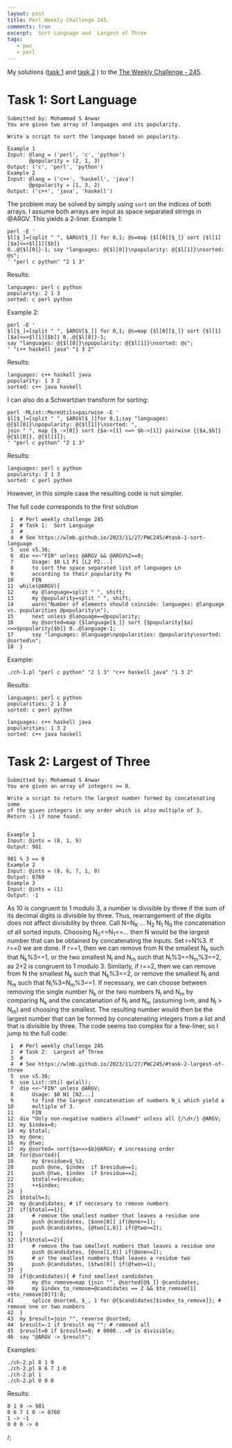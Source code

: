 ```yaml
---
layout: post
title: Perl Weekly Challenge 245.
comments: true
excerpt:  Sort Language and  Largest of Three
tags:
   - pwc
   - perl
---
```


My solutions
([task 1](https://github.com/wlmb/perlweeklychallenge-club/blob/master/challenge-245/wlmb/perl/ch-1.pl)
and
[task 2](https://github.com/wlmb/perlweeklychallenge-club/blob/master/challenge-245/wlmb/perl/ch-2.pl)
)
to the  [The Weekly Challenge - 245](https://theweeklychallenge.org/blog/perl-weekly-challenge-245).


# Task 1: Sort Language

    Submitted by: Mohammad S Anwar
    You are given two array of languages and its popularity.
    
    Write a script to sort the language based on popularity.
    
    Example 1
    Input: @lang = ('perl', 'c', 'python')
           @popularity = (2, 1, 3)
    Output: ('c', 'perl', 'python')
    Example 2
    Input: @lang = ('c++', 'haskell', 'java')
           @popularity = (1, 3, 2)
    Output: ('c++', 'java', 'haskell')

The problem may be solved by simply using `sort` on the indices of both
arrays. I assume both arrays are input as space separated strings in
@ARGV.  This yields a 2-liner.
Example 1:

    perl -E '
    $l[$_]=[split " ", $ARGV[$_]] for 0,1; @s=map {$l[0][$_]} sort {$l[1][$a]<=>$l[1][$b]}
    0..@{$l[0]}-1; say "languages: @{$l[0]}\npopularity: @{$l[1]}\nsorted: @s";
    ' "perl c python" "2 1 3"

Results:

    languages: perl c python
    popularity: 2 1 3
    sorted: c perl python

Example 2:

    perl -E '
    $l[$_]=[split " ", $ARGV[$_]] for 0,1; @s=map {$l[0][$_]} sort {$l[1][$a]<=>$l[1][$b]} 0..@{$l[0]}-1;
    say "languages: @{$l[0]}\npopularity: @{$l[1]}\nsorted: @s";
    ' "c++ haskell java" "1 3 2"

Results:

    languages: c++ haskell java
    popularity: 1 3 2
    sorted: c++ java haskell

I can also do a Schwartzian transform for sorting:

    perl -MList::MoreUtils=pairwise -E '
    $l[$_]=[split " ", $ARGV[$_]]for 0,1;say "languages: @{$l[0]}\npopularity: @{$l[1]}\nsorted: ",
    join " ", map {$_->[0]} sort {$a->[1] <=> $b->[1]} pairwise {[$a,$b]} @{$l[0]}, @{$l[1]};
    ' "perl c python" "2 1 3"

Results:

    languages: perl c python
    popularity: 2 1 3
    sorted: c perl python

However, in this simple case the resulting code is not simpler.

The full code corresponds to the first solution

     1  # Perl weekly challenge 245
     2  # Task 1:  Sort Language
     3  #
     4  # See https://wlmb.github.io/2023/11/27/PWC245/#task-1-sort-language
     5  use v5.36;
     6  die <<~"FIN" unless @ARGV && @ARGV%2==0;
     7      Usage: $0 L1 P1 [L2 P2...]
     8      to sort the space separated list of languages Ln
     9      according to their popularity Pn
    10      FIN
    11  while(@ARGV){
    12      my @language=split " ", shift;
    13      my @popularity=split " ", shift;
    14      warn("Number of elements should coincide: languages: @language vs. popularities @popularity\n"),
    15  	next unless @language==@popularity;
    16      my @sorted=map {$language[$_]} sort {$popularity[$a]<=>$popularity[$b]} 0..@language-1;
    17      say "languages: @language\npopularities: @popularity\nsorted: @sorted\n";
    18  }

Example:

    ./ch-1.pl "perl c python" "2 1 3" "c++ haskell java" "1 3 2"

Results:

    languages: perl c python
    popularities: 2 1 3
    sorted: c perl python
    
    languages: c++ haskell java
    popularities: 1 3 2
    sorted: c++ java haskell


# Task 2: Largest of Three

    Submitted by: Mohammad S Anwar
    You are given an array of integers >= 0.
    
    Write a script to return the largest number formed by concatenating some
    of the given integers in any order which is also multiple of 3.
    Return -1 if none found.
    
    
    Example 1
    Input: @ints = (8, 1, 9)
    Output: 981
    
    981 % 3 == 0
    Example 2
    Input: @ints = (8, 6, 7, 1, 0)
    Output: 8760
    Example 3
    Input: @ints = (1)
    Output: -1

As 10 is congruent to 1 modulo 3, a number is divisible by three if the sum of
its decimal digits is divisible by three. Thus, rearrangement of the
digits does not affect divisibility by three. Call N=N<sub>K</sub> &#x2026; N<sub>2</sub> N<sub>1</sub> N<sub>0</sub> the
concatenation of all sorted inputs. Choosing N<sub>0</sub><=N<sub>1</sub><=&#x2026; then N
would be the largest number that can be obtained by concatenating the
inputs. Set r=N%3. If r==0 we are done. If r==1, then we can remove from N the smallest
N<sub>k</sub> such that N<sub>k</sub>%3==1, or the two smallest N<sub>l</sub> and N<sub>m</sub> such that
N<sub>l</sub>%3==N<sub>m</sub>%3==2, as 2+2 is congruent to 1 modulo 3. Similarly, if
r==2, then we can remove from N the smallest
N<sub>k</sub> such that N<sub>k</sub>%3==2, or remove the smallest N<sub>l</sub> and N<sub>m</sub> such that
N<sub>l</sub>%3=N<sub>m</sub>%3==1. If necessary, we can choose between removing the single
number N<sub>k</sub> or the two numbers N<sub>l</sub> and N<sub>m</sub> by
comparing N<sub>k</sub> and the concatenation of N<sub>l</sub> and N<sub>m</sub> (assuming l>m, and
N<sub>l</sub> > N<sub>m</sub>) and choosing the
smallest. The resulting number would then be the largest number
that can be formed by concatenating integers from a list and that is divisible by
three. The code seems too complex for a few-liner, so I jump to the
full code:

     1  # Perl weekly challenge 245
     2  # Task 2:  Largest of Three
     3  #
     4  # See https://wlmb.github.io/2023/11/27/PWC245/#task-2-largest-of-three
     5  use v5.36;
     6  use List::Util qw(all);
     7  die <<~"FIN" unless @ARGV;
     8      Usage: $0 N1 [N2...]
     9      to find the largest concatenation of numbers N_i which yield a
    10      multiple of 3.
    11      FIN
    12  die "Only non-negative numbers allowed" unless all {/\d+/} @ARGV;
    13  my $index=0;
    14  my $total;
    15  my @one;
    16  my @two;
    17  my @sorted= sort{$a<=>$b}@ARGV; # increasing order
    18  for(@sorted){
    19      my $residue=$_%3;
    20      push @one, $index  if $residue==1;
    21      push @two, $index  if $residue==2;
    22      $total+=$residue;
    23      ++$index;
    24  }
    25  $total%=3;
    26  my @candidates; # if neccesary to remove numbers
    27  if($total==1){
    28      # remove the smallest number that leaves a residue one
    29      push @candidates, [$one[0]] if(@one>=1);
    30      push @candidates, [@two[1,0]] if(@two>=2);
    31  }
    32  if($total==2){
    33      # remove the two smallest numbers that leaves a residue one
    34      push @candidates, [@one[1,0]] if(@one>=2);
    35      # or the smallest numbers that leaves a residue two
    36      push @candidates, [$two[0]] if(@two>=1);
    37  }
    38  if(@candidates){ # find smallest candidates
    39      my @to_remove=map {join "", @sorted[@$_]} @candidates;
    40      my $index_to_remove=@candidates == 2 && $to_remove[1]<$to_remove[0]?1:0;
    41      splice @sorted, $_, 1 for @{$candidates[$index_to_remove]}; # remove one or two numbers
    42  }
    43  my $result=join "", reverse @sorted;
    44  $result=-1 if $result eq ""; # removed all
    45  $result=0 if $result==0; # 0000...=0 is divisible;
    46  say "@ARGV -> $result";

Examples:

    ./ch-2.pl 8 1 9
    ./ch-2.pl 8 6 7 1 0
    ./ch-2.pl 1
    ./ch-2.pl 0 0 0

Results:

    8 1 9 -> 981
    8 6 7 1 0 -> 8760
    1 -> -1
    0 0 0 -> 0

/;


